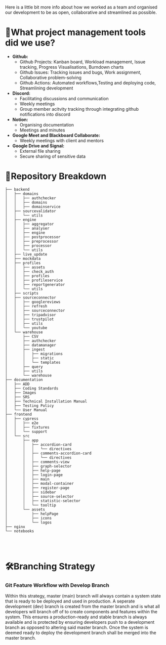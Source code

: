 Here is a little bit more info about how we worked as a team and organised our development to be as open, collaborative and streamlined as possible.

# 🎯What project management tools did we use?
- **Github:**
  - Github Projects: Kanban board, Workload management, Issue tracking, Progress Visualisations, Burndown charts
  - Github Issues: Tracking issues and bugs, Work assignment, Collaborative problem-solving
  - Github Actions: Automated workflows,Testing and deploying code, Streamlining development
- **Discord:**
  - Facilitating discussions and communication
  - Weekly meetings
  - Group member acitvity tracking through integrating github notifications into discord
- **Notion:**
  - Organising documentation
  - Meetings and minutes
- **Google Meet and Blackboard Collaborate:**
  - Weekly meetings with client and mentors
- **Google Drive and Signal:**
  - External file sharing
  - Secure sharing of sensitive data

# 📁Repository Breakdown

```
├── backend
│   ├── domains
│   │   ├── authchecker
│   │   ├── domains
│   │   ├── domainservice
│   ├── sourcevalidator
│   │   └── utils
│   ├── engine
│   │   ├── aggregator
│   │   ├── analyser
│   │   ├── engine
│   │   ├── postprocessor
│   │   ├── preprocessor
│   │   ├── processor
│   │   └── utils
│   ├── live_update
│   ├── mockdata
│   ├── profiles
│   │   ├── assets
│   │   ├── check_auth
│   │   ├── profiles
│   │   ├── profileservice
│   │   ├── reportgenerator
│   │   └── utils
│   ├── scripts
│   ├── sourceconnector
│   │   ├── googlereviews
│   │   ├── refresh
│   │   ├── sourceconnector
│   │   ├── tripadvisor
│   │   ├── trustpilot
│   │   ├── utils
│   │   └── youtube
│   └── warehouse
│       ├── CSV
│       ├── authchecker
│       ├── datamanager
│       ├── ingest
│       │   ├── migrations
│       │   ├── static
│       │   └── templates
│       ├── query
│       ├── utils
│       └── warehouse
├── documentation
│   ├── ADD
│   ├── Coding Standards
│   ├── Images
│   ├── SRS
│   ├── Technical Installation Manual
│   ├── Testing Policy
│   └── User Manual
├── frontend
│   ├── cypress
│   │   ├── e2e
│   │   ├── fixtures
│   │   └── support
│   └── src
│       ├── app
│       │   ├── accordion-card
│       │   │   └── directives
│       │   ├── comments-accordion-card
│       │   │   └── directives
│       │   ├── comments-view
│       │   ├── graph-selector
│       │   ├── help-page
│       │   ├── login-page
│       │   ├── main
│       │   ├── modal-container
│       │   ├── register-page
│       │   ├── sidebar
│       │   ├── source-selector
│       │   ├── statistic-selector
│       │   └── tooltip
│       └── assets
│           ├── helpPage
│           ├── icons
│           └── logos
├── nginx
└── notebooks
```

<br>
<br>

# 🛠️Branching Strategy

<h3><b> Git Feature Workflow with Develop Branch </b></h3>
<p>Within this strategy, master (main) branch will always contain a system state that is ready to be deployed and used in production. A seperate development (dev) branch is created from the master branch and is what all developers will branch off of to create components and features within the system. This ensures a production-ready and stable branch is always available and is protected by ensuring developers push to a development branch as opposed to altering said master branch. Once the system is deemed ready to deploy the development branch shall be merged into the master branch.</p>


